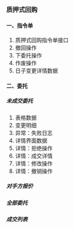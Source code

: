 ### 质押式回购

#### 一、指令单

1. 质押式回购指令单接口
2. 撤回操作
3. 下委托操作
4. 作废操作
5. 日子变更详情数据



#### 二、委托

##### 未成交委托

1. 表格数据
2. 变更明细
3. 异常：失败日志
4. 详情界面数据
5. 详情：拒绝操作
6. 详情：成交详情
7. 详情：修改操作
8. 详情：撤销操作





##### 对手方报价





##### 全部委托





##### 成交列表







